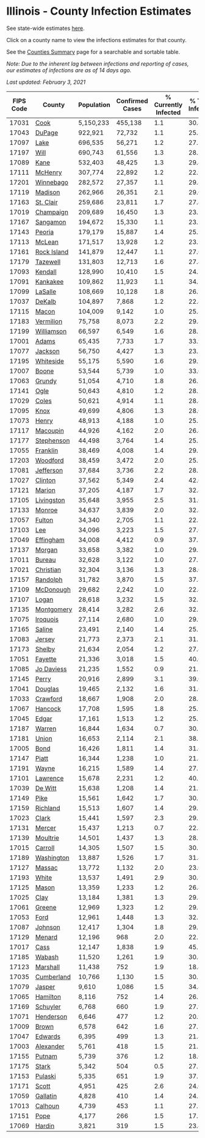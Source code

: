 # Illinois - County Infection Estimates

See state-wide estimates [here](/infections/us-il).

Click on a county name to view the infections estimates for that county.

See the [Counties Summary](/infections/summary-counties) page for a searchable and sortable table.

*Note: Due to the inherent lag between infections and reporting of cases, our estimates of infections are as of 14 days ago.*

*Last updated: February 3, 2021*

|   FIPS Code |                     County |   Population |   Confirmed Cases |   % Currently Infected |   % Total Infected |
|-------------|----------------------------|--------------|-------------------|------------------------|--------------------|
|       17031 |               [Cook](cook) |    5,150,233 |           455,138 |                    1.1 |               30.8 |
|       17043 |           [DuPage](dupage) |      922,921 |            72,732 |                    1.1 |               25.3 |
|       17097 |               [Lake](lake) |      696,535 |            56,271 |                    1.2 |               27.3 |
|       17197 |               [Will](will) |      690,743 |            61,556 |                    1.3 |               28.3 |
|       17089 |               [Kane](kane) |      532,403 |            48,425 |                    1.3 |               29.4 |
|       17111 |         [McHenry](mchenry) |      307,774 |            22,892 |                    1.2 |               22.9 |
|       17201 |     [Winnebago](winnebago) |      282,572 |            27,357 |                    1.1 |               29.8 |
|       17119 |         [Madison](madison) |      262,966 |            26,351 |                    2.1 |               29.0 |
|       17163 |     [St. Clair](st.-clair) |      259,686 |            23,811 |                    1.7 |               27.4 |
|       17019 |     [Champaign](champaign) |      209,689 |            16,450 |                    1.3 |               23.1 |
|       17167 |       [Sangamon](sangamon) |      194,672 |            15,330 |                    1.1 |               23.1 |
|       17143 |           [Peoria](peoria) |      179,179 |            15,887 |                    1.4 |               25.5 |
|       17113 |           [McLean](mclean) |      171,517 |            13,928 |                    1.2 |               23.5 |
|       17161 | [Rock Island](rock-island) |      141,879 |            12,447 |                    1.1 |               27.0 |
|       17179 |       [Tazewell](tazewell) |      131,803 |            12,713 |                    1.6 |               27.4 |
|       17093 |         [Kendall](kendall) |      128,990 |            10,410 |                    1.5 |               24.7 |
|       17091 |       [Kankakee](kankakee) |      109,862 |            11,923 |                    1.1 |               34.2 |
|       17099 |         [LaSalle](lasalle) |      108,669 |            10,128 |                    1.8 |               26.9 |
|       17037 |           [DeKalb](dekalb) |      104,897 |             7,868 |                    1.2 |               22.4 |
|       17115 |             [Macon](macon) |      104,009 |             9,142 |                    1.0 |               25.8 |
|       17183 |     [Vermilion](vermilion) |       75,758 |             8,073 |                    2.2 |               29.8 |
|       17199 |   [Williamson](williamson) |       66,597 |             6,549 |                    1.6 |               28.1 |
|       17001 |             [Adams](adams) |       65,435 |             7,733 |                    1.7 |               33.9 |
|       17077 |         [Jackson](jackson) |       56,750 |             4,427 |                    1.3 |               23.7 |
|       17195 |     [Whiteside](whiteside) |       55,175 |             5,590 |                    1.6 |               29.9 |
|       17007 |             [Boone](boone) |       53,544 |             5,739 |                    1.0 |               33.0 |
|       17063 |           [Grundy](grundy) |       51,054 |             4,710 |                    1.8 |               26.7 |
|       17141 |               [Ogle](ogle) |       50,643 |             4,810 |                    1.2 |               28.5 |
|       17029 |             [Coles](coles) |       50,621 |             4,914 |                    1.1 |               28.4 |
|       17095 |               [Knox](knox) |       49,699 |             4,806 |                    1.3 |               28.0 |
|       17073 |             [Henry](henry) |       48,913 |             4,188 |                    1.0 |               25.1 |
|       17117 |       [Macoupin](macoupin) |       44,926 |             4,162 |                    2.0 |               26.4 |
|       17177 |   [Stephenson](stephenson) |       44,498 |             3,764 |                    1.4 |               25.3 |
|       17055 |       [Franklin](franklin) |       38,469 |             4,008 |                    1.4 |               29.5 |
|       17203 |       [Woodford](woodford) |       38,459 |             3,472 |                    2.0 |               25.5 |
|       17081 |     [Jefferson](jefferson) |       37,684 |             3,736 |                    2.2 |               28.7 |
|       17027 |         [Clinton](clinton) |       37,562 |             5,349 |                    2.4 |               42.0 |
|       17121 |           [Marion](marion) |       37,205 |             4,187 |                    1.7 |               32.4 |
|       17105 |   [Livingston](livingston) |       35,648 |             3,955 |                    2.5 |               31.6 |
|       17133 |           [Monroe](monroe) |       34,637 |             3,839 |                    2.0 |               32.4 |
|       17057 |           [Fulton](fulton) |       34,340 |             2,705 |                    1.1 |               22.3 |
|       17103 |                 [Lee](lee) |       34,096 |             3,223 |                    1.5 |               27.6 |
|       17049 |     [Effingham](effingham) |       34,008 |             4,412 |                    0.9 |               37.1 |
|       17137 |           [Morgan](morgan) |       33,658 |             3,382 |                    1.0 |               29.3 |
|       17011 |           [Bureau](bureau) |       32,628 |             3,122 |                    1.0 |               27.7 |
|       17021 |     [Christian](christian) |       32,304 |             3,136 |                    1.3 |               28.0 |
|       17157 |       [Randolph](randolph) |       31,782 |             3,870 |                    1.5 |               37.8 |
|       17109 |     [McDonough](mcdonough) |       29,682 |             2,242 |                    1.0 |               22.4 |
|       17107 |             [Logan](logan) |       28,618 |             3,232 |                    1.5 |               32.1 |
|       17135 |   [Montgomery](montgomery) |       28,414 |             3,282 |                    2.6 |               32.3 |
|       17075 |       [Iroquois](iroquois) |       27,114 |             2,680 |                    1.0 |               29.9 |
|       17165 |           [Saline](saline) |       23,491 |             2,140 |                    1.4 |               25.7 |
|       17083 |           [Jersey](jersey) |       21,773 |             2,373 |                    2.1 |               31.2 |
|       17173 |           [Shelby](shelby) |       21,634 |             2,054 |                    1.2 |               27.4 |
|       17051 |         [Fayette](fayette) |       21,336 |             3,018 |                    1.5 |               40.6 |
|       17085 |   [Jo Daviess](jo-daviess) |       21,235 |             1,552 |                    0.9 |               21.5 |
|       17145 |             [Perry](perry) |       20,916 |             2,899 |                    3.1 |               39.0 |
|       17041 |         [Douglas](douglas) |       19,465 |             2,132 |                    1.6 |               31.6 |
|       17033 |       [Crawford](crawford) |       18,667 |             1,908 |                    2.0 |               28.8 |
|       17067 |         [Hancock](hancock) |       17,708 |             1,595 |                    1.8 |               25.9 |
|       17045 |             [Edgar](edgar) |       17,161 |             1,513 |                    1.2 |               25.1 |
|       17187 |           [Warren](warren) |       16,844 |             1,634 |                    0.7 |               30.2 |
|       17181 |             [Union](union) |       16,653 |             2,114 |                    2.1 |               38.1 |
|       17005 |               [Bond](bond) |       16,426 |             1,811 |                    1.4 |               31.6 |
|       17147 |             [Piatt](piatt) |       16,344 |             1,238 |                    1.0 |               21.8 |
|       17191 |             [Wayne](wayne) |       16,215 |             1,589 |                    1.4 |               27.7 |
|       17101 |       [Lawrence](lawrence) |       15,678 |             2,231 |                    1.2 |               40.2 |
|       17039 |         [De Witt](de-witt) |       15,638 |             1,208 |                    1.4 |               21.9 |
|       17149 |               [Pike](pike) |       15,561 |             1,642 |                    1.7 |               30.1 |
|       17159 |       [Richland](richland) |       15,513 |             1,607 |                    1.4 |               29.1 |
|       17023 |             [Clark](clark) |       15,441 |             1,597 |                    2.3 |               29.2 |
|       17131 |           [Mercer](mercer) |       15,437 |             1,213 |                    0.7 |               22.8 |
|       17139 |       [Moultrie](moultrie) |       14,501 |             1,437 |                    1.3 |               28.5 |
|       17015 |         [Carroll](carroll) |       14,305 |             1,507 |                    1.5 |               30.7 |
|       17189 |   [Washington](washington) |       13,887 |             1,526 |                    1.7 |               31.4 |
|       17127 |           [Massac](massac) |       13,772 |             1,132 |                    2.0 |               23.0 |
|       17193 |             [White](white) |       13,537 |             1,491 |                    2.9 |               30.3 |
|       17125 |             [Mason](mason) |       13,359 |             1,233 |                    1.2 |               26.4 |
|       17025 |               [Clay](clay) |       13,184 |             1,381 |                    1.3 |               29.8 |
|       17061 |           [Greene](greene) |       12,969 |             1,323 |                    1.2 |               29.1 |
|       17053 |               [Ford](ford) |       12,961 |             1,448 |                    1.3 |               32.2 |
|       17087 |         [Johnson](johnson) |       12,417 |             1,304 |                    1.8 |               29.7 |
|       17129 |           [Menard](menard) |       12,196 |               968 |                    2.0 |               22.5 |
|       17017 |               [Cass](cass) |       12,147 |             1,838 |                    1.9 |               45.1 |
|       17185 |           [Wabash](wabash) |       11,520 |             1,261 |                    1.9 |               30.8 |
|       17123 |       [Marshall](marshall) |       11,438 |               752 |                    1.9 |               18.4 |
|       17035 |   [Cumberland](cumberland) |       10,766 |             1,130 |                    1.5 |               30.2 |
|       17079 |           [Jasper](jasper) |        9,610 |             1,086 |                    1.5 |               34.4 |
|       17065 |       [Hamilton](hamilton) |        8,116 |               752 |                    1.4 |               26.2 |
|       17169 |       [Schuyler](schuyler) |        6,768 |               660 |                    1.9 |               27.9 |
|       17071 |     [Henderson](henderson) |        6,646 |               477 |                    1.2 |               20.9 |
|       17009 |             [Brown](brown) |        6,578 |               642 |                    1.6 |               27.7 |
|       17047 |         [Edwards](edwards) |        6,395 |               499 |                    1.3 |               21.8 |
|       17003 |     [Alexander](alexander) |        5,761 |               418 |                    1.5 |               21.1 |
|       17155 |           [Putnam](putnam) |        5,739 |               376 |                    1.2 |               18.6 |
|       17175 |             [Stark](stark) |        5,342 |               504 |                    0.5 |               27.1 |
|       17153 |         [Pulaski](pulaski) |        5,335 |               651 |                    1.9 |               37.7 |
|       17171 |             [Scott](scott) |        4,951 |               425 |                    2.6 |               24.0 |
|       17059 |       [Gallatin](gallatin) |        4,828 |               410 |                    1.4 |               24.3 |
|       17013 |         [Calhoun](calhoun) |        4,739 |               453 |                    1.1 |               27.5 |
|       17151 |               [Pope](pope) |        4,177 |               266 |                    1.5 |               17.7 |
|       17069 |           [Hardin](hardin) |        3,821 |               319 |                    1.5 |               23.4 |
